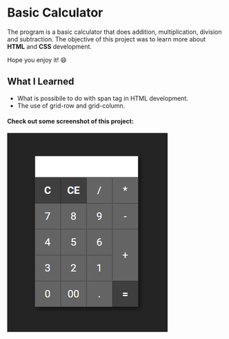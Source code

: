 # Basic Calculator

The program is a basic calculator that does addition, multiplication, division and subtraction. The objective of this project was to learn more about **HTML** and **CSS** development.

Hope you enjoy it! 😄

## What I Learned

* What is possibile to do with span tag in HTML development.
* The use of grid-row and grid-column.

#### Check out some screenshot of this project:

![Calculator](https://github.com/eduhbg/basic-calculator/blob/main/images/basic-calculator.png)
